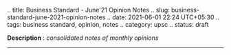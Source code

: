 .. title: Business Standard - June'21 Opinion Notes
.. slug: business-standard-june-2021-opinion-notes
.. date: 2021-06-01 22:24 UTC+05:30
.. tags: business standard, opinion, notes
.. category: upsc
.. status: draft

**Description** : *consolidated notes of monthly opinions*

***
<!-- TEASER_END -->
